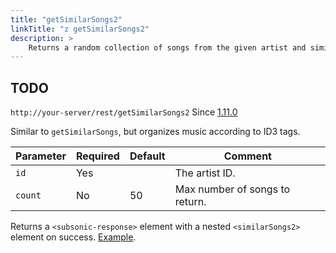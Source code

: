 ```yaml
---
title: "getSimilarSongs2"
linkTitle: "z getSimilarSongs2"
description: >
    Returns a random collection of songs from the given artist and similar artists.
---
```


## TODO

`http://your-server/rest/getSimilarSongs2` Since [1.11.0](../subsonic-versions)

Similar to `getSimilarSongs`, but organizes music according to ID3 tags.

| Parameter | Required | Default | Comment |
| --- | --- | --- | --- |
| `id` | Yes |     | The artist ID. |
| `count` | No  | 50  | Max number of songs to return. |

Returns a `<subsonic-response>` element with a nested `<similarSongs2>` element on success. [Example](http://subsonic.org/pages/inc/api/examples/similarSongs2_example_1.xml).
